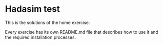 # Hadasim test
This is the solutions of the home exercise.

Every exercise has its own README.md file that describes how to use it and the required installation processes.